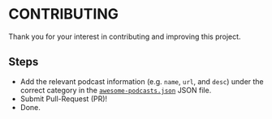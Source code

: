 # CONTRIBUTING

Thank you for your interest in contributing and improving this project.

## Steps

* Add the relevant podcast information (e.g. `name`, `url`, and `desc`) under the correct category in the [`awesome-podcasts.json`](awesome-podcasts.json) JSON file.
* Submit Pull-Request (PR)!
* Done.
